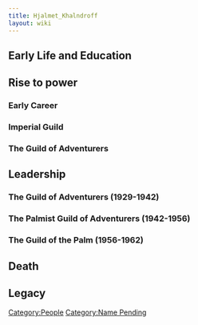 ```yaml
---
title: Hjalmet_Khalndroff
layout: wiki
---
```

## Early Life and Education

## Rise to power

### Early Career

### Imperial Guild

### The Guild of Adventurers

## Leadership

### The Guild of Adventurers (1929-1942)

### The Palmist Guild of Adventurers (1942-1956)

### The Guild of the Palm (1956-1962)

## Death

## Legacy

[Category:People](Category:People "wikilink") [Category:Name
Pending](Category:Name_Pending "wikilink")